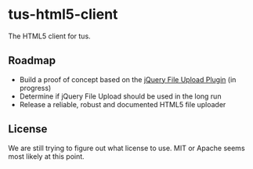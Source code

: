 # tus-html5-client

The HTML5 client for tus.

## Roadmap

* Build a proof of concept based on the [jQuery File Upload Plugin](https://github.com/blueimp/jQuery-File-Upload) (in progress)
* Determine if jQuery File Upload should be used in the long run
* Release a reliable, robust and documented HTML5 file uploader

## License

We are still trying to figure out what license to use. MIT or Apache seems most
likely at this point.

